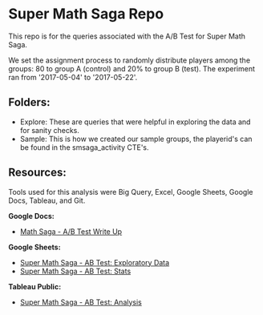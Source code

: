 # Super Math Saga Repo

This repo is for the queries associated with the A/B Test for Super Math Saga.

We set the assignment process to randomly distribute players among the groups: 80 to group A (control) and 20% to group B (test).
The experiment ran from '2017-05-04' to '2017-05-22'.

## **Folders:**
  - Explore: These are queries that were helpful in exploring the data and for sanity checks.
  - Sample: This is how we created our sample groups, the playerid's can be found in the smsaga_activity CTE's.

## **Resources:**
Tools used for this analysis were Big Query, Excel, Google Sheets, Google Docs, Tableau, and Git.

**Google Docs:**
- [Math Saga - A/B Test Write Up](https://docs.google.com/document/d/1NCpddC3BQRpMEd7HtXnhh2D7Q6rqrwy2_IAf6ZhXFow/edit#heading=h.5gql8hcleq1m)

**Google Sheets:**
- [Super Math Saga - AB Test: Exploratory Data](https://docs.google.com/spreadsheets/d/1RYy7buW54hl9Uc0lmRG3eHKugGHICoetoR0Tba7d0JE/edit#gid=1041022188)
- [Super Math Saga - AB Test: Stats](https://docs.google.com/spreadsheets/d/1pqIMVR1lhU49LPrgWTyiAPrlooak6zilTUw8EAqUHwI/edit#gid=659632490)

**Tableau Public:**
- [Super Math Saga - AB Test: Analysis](https://public.tableau.com/app/profile/zachary.prince/viz/SuperMathSaga-ABTestAnalysis/PurchasesbyGroups)
